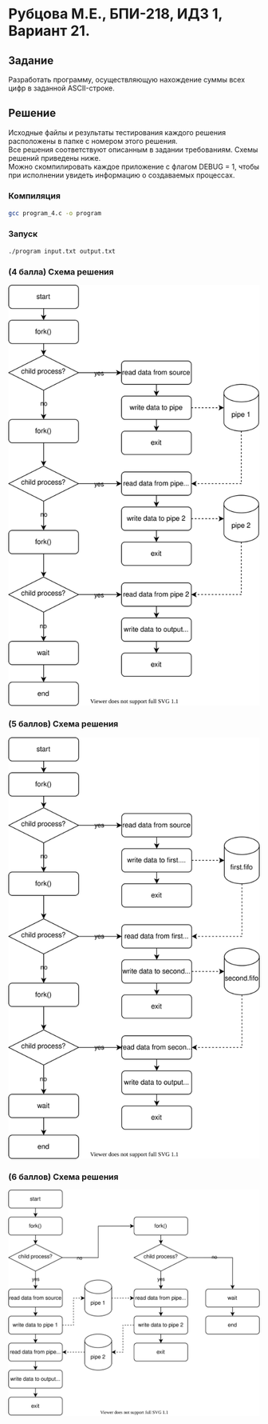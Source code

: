 # Рубцова М.Е., БПИ-218, ИДЗ 1, Вариант 21.

## Задание

Разработать программу, осуществляющую нахождение суммы всех цифр в заданной ASCII-строке.
 
## Решение

Исходные файлы и результаты тестирования каждого решения расположены в папке с номером этого решения.\
Все решения соответствуют описанным в задании требованиям. Схемы решений приведены ниже.\
Можно скомпилировать каждое приложение с флагом DEBUG = 1, чтобы при исполнении увидеть информацию о создаваемых процессах.

### Компиляция
```sh
gcc program_4.c -o program
```

### Запуск
```sh
./program input.txt output.txt
```


### (4 балла) Схема решения
![Схема 4](https://github.com/acidnaya/OS_HW1/blob/main/schemas/4.svg)

### (5 баллов) Схема решения
![Схема 5](https://github.com/acidnaya/OS_HW1/blob/main/schemas/5.svg)

### (6 баллов) Схема решения
![Схема 6](https://github.com/acidnaya/OS_HW1/blob/main/schemas/6.svg)
